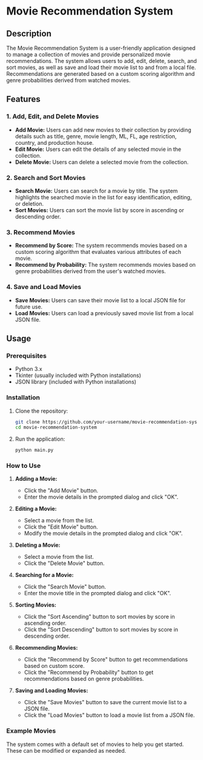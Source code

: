 # Movie Recommendation System

## Description

The Movie Recommendation System is a user-friendly application designed to manage a collection of movies and provide personalized movie recommendations. The system allows users to add, edit, delete, search, and sort movies, as well as save and load their movie list to and from a local file. Recommendations are generated based on a custom scoring algorithm and genre probabilities derived from watched movies.

## Features

### 1. Add, Edit, and Delete Movies
- **Add Movie:** Users can add new movies to their collection by providing details such as title, genre, movie length, ML, FL, age restriction, country, and production house.
- **Edit Movie:** Users can edit the details of any selected movie in the collection.
- **Delete Movie:** Users can delete a selected movie from the collection.

### 2. Search and Sort Movies
- **Search Movie:** Users can search for a movie by title. The system highlights the searched movie in the list for easy identification, editing, or deletion.
- **Sort Movies:** Users can sort the movie list by score in ascending or descending order.

### 3. Recommend Movies
- **Recommend by Score:** The system recommends movies based on a custom scoring algorithm that evaluates various attributes of each movie.
- **Recommend by Probability:** The system recommends movies based on genre probabilities derived from the user's watched movies.

### 4. Save and Load Movies
- **Save Movies:** Users can save their movie list to a local JSON file for future use.
- **Load Movies:** Users can load a previously saved movie list from a local JSON file.

## Usage

### Prerequisites
- Python 3.x
- Tkinter (usually included with Python installations)
- JSON library (included with Python installations)

### Installation
1. Clone the repository:
    ```bash
    git clone https://github.com/your-username/movie-recommendation-system.git
    cd movie-recommendation-system
    ```

2. Run the application:
    ```bash
    python main.py
    ```

### How to Use
1. **Adding a Movie:**
   - Click the "Add Movie" button.
   - Enter the movie details in the prompted dialog and click "OK".

2. **Editing a Movie:**
   - Select a movie from the list.
   - Click the "Edit Movie" button.
   - Modify the movie details in the prompted dialog and click "OK".

3. **Deleting a Movie:**
   - Select a movie from the list.
   - Click the "Delete Movie" button.

4. **Searching for a Movie:**
   - Click the "Search Movie" button.
   - Enter the movie title in the prompted dialog and click "OK".

5. **Sorting Movies:**
   - Click the "Sort Ascending" button to sort movies by score in ascending order.
   - Click the "Sort Descending" button to sort movies by score in descending order.

6. **Recommending Movies:**
   - Click the "Recommend by Score" button to get recommendations based on custom score.
   - Click the "Recommend by Probability" button to get recommendations based on genre probabilities.

7. **Saving and Loading Movies:**
   - Click the "Save Movies" button to save the current movie list to a JSON file.
   - Click the "Load Movies" button to load a movie list from a JSON file.

### Example Movies
The system comes with a default set of movies to help you get started. These can be modified or expanded as needed.

